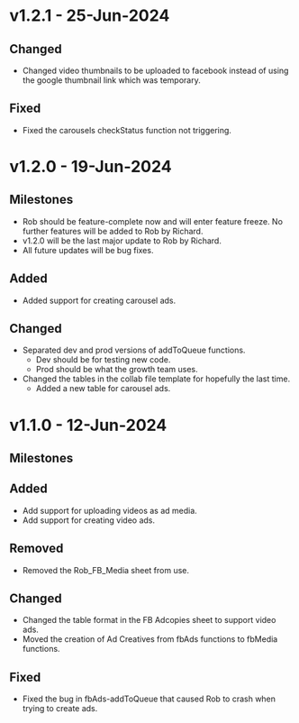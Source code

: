 # v1.2.1 - 25-Jun-2024

## Changed

- Changed video thumbnails to be uploaded to facebook instead of using the google thumbnail link which was temporary.

## Fixed

- Fixed the carousels checkStatus function not triggering.

# v1.2.0 - 19-Jun-2024

## Milestones

- Rob should be feature-complete now and will enter feature freeze. No further features will be added to Rob by Richard.
- v1.2.0 will be the last major update to Rob by Richard.
- All future updates will be bug fixes.

## Added

- Added support for creating carousel ads.

## Changed

- Separated dev and prod versions of addToQueue functions.
    - Dev should be for testing new code.
    - Prod should be what the growth team uses.
- Changed the tables in the collab file template for hopefully the last time.
    - Added a new table for carousel ads.

# v1.1.0 - 12-Jun-2024

## Milestones

## Added

- Add support for uploading videos as ad media.
- Add support for creating video ads.

## Removed

- Removed the Rob_FB_Media sheet from use.

## Changed

- Changed the table format in the FB Adcopies sheet to support video ads.
- Moved the creation of Ad Creatives from fbAds functions to fbMedia functions.

## Fixed

- Fixed the bug in fbAds-addToQueue that caused Rob to crash when trying to create ads.
